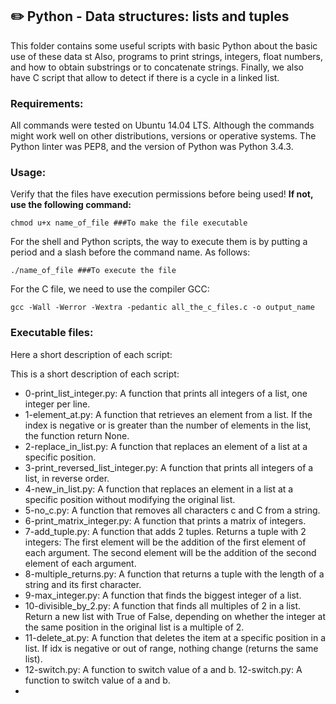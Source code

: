 ## :pencil2: Python - Data structures: lists and tuples

This folder contains some useful scripts with basic Python  about the basic use of these data st Also, programs to print strings, integers, float numbers, and how to obtain substrings or to concatenate strings. Finally, we also have C script that allow to detect if there is a cycle in a linked list. 

### Requirements:
All commands were tested on Ubuntu 14.04 LTS. Although the commands might work well on other distributions, versions or operative systems. The Python linter was PEP8, and the version of Python was Python 3.4.3. 

### Usage:
Verify that the files have execution permissions before being used! **If not, use the following command:**

    chmod u+x name_of_file ###To make the file executable

For the shell and Python scripts, the way to execute them is by putting a period and a slash before the command name. As follows:

    ./name_of_file ###To execute the file

For the C file, we need to use the compiler GCC:

    gcc -Wall -Werror -Wextra -pedantic all_the_c_files.c -o output_name

### Executable files:

Here a short description of each script:


This is a short description of each script:
+ 0-print_list_integer.py: A function that prints all integers of a list, one integer per line.
+ 1-element_at.py: A function that retrieves an element from a list. If the index is negative or is greater than the number of elements in the list, the function return None. 
+ 2-replace_in_list.py: A function that replaces an element of a list at a specific position.
+ 3-print_reversed_list_integer.py: A function that prints all integers of a list, in reverse order.
+ 4-new_in_list.py: A function that replaces an element in a list at a specific position without modifying the original list.
+ 5-no_c.py: A function that removes all characters c and C from a string.
+ 6-print_matrix_integer.py: A function that prints a matrix of integers.
+ 7-add_tuple.py: A function that adds 2 tuples. Returns a tuple with 2 integers: The first element will be the addition of the first element of each argument. The second element will be the addition of the second element of each argument.
+ 8-multiple_returns.py: A function that returns a tuple with the length of a string and its first character.
+ 9-max_integer.py: A function that finds the biggest integer of a list.
+ 10-divisible_by_2.py: A function that finds all multiples of 2 in a list. Return a new list with True of False, depending on whether the integer at the same position in the original list is a multiple of 2.
+ 11-delete_at.py: A function that deletes the item at a specific position in a list. If idx is negative or out of range, nothing change (returns the same list).
+ 12-switch.py: A function to switch value of a and b.
 12-switch.py: A function to switch value of a and b.
+
<!--stackedit_data:
eyJoaXN0b3J5IjpbLTU3NDA1OTU5Ml19
-->